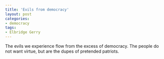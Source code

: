 ```yaml
---
title: 'Evils from democracy'
layout: post
categories:
- democracy
tags:
- Elbridge Gerry
---
```


The evils we experience flow from the excess of democracy. The people do not want virtue, but are the dupes of pretended patriots.